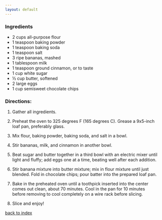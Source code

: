 ```yaml
---
layout: default
---
```


### Ingredients

- 2 cups all-purpose flour
- 1 teaspoon baking powder
- 1 teaspoon baking soda
- 1 teaspoon salt
- 3 ripe bananas, mashed
- 1 tablespoon milk
- 1 teaspoon ground cinnamon, or to taste
- 1 cup white sugar
- ½ cup butter, softened
- 2 large eggs
- 1 cup semisweet chocolate chips


### Directions:

1. Gather all ingredients.

2. Preheat the oven to 325 degrees F (165 degrees C). Grease a 9x5-inch loaf pan, preferably glass.

3. Mix flour, baking powder, baking soda, and salt in a bowl.

4. Stir bananas, milk, and cinnamon in another bowl.

5. Beat sugar and butter together in a third bowl with an electric mixer until light and fluffy; add eggs one at a time, beating well after each addition.


6. Stir banana mixture into butter mixture; mix in flour mixture until just blended. Fold in chocolate chips; pour batter into the prepared loaf pan.


7. Bake in the preheated oven until a toothpick inserted into the center comes out clean, about 70 minutes. Cool in the pan for 10 minutes before removing to cool completely on a wire rack before slicing.

8. Slice and enjoy!

<!--
Keep this link to return to the index
-->
[back to index](../)